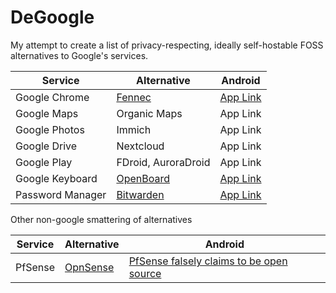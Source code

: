 # DeGoogle

My attempt to create a list of privacy-respecting, ideally self-hostable FOSS alternatives to Google's services.

| Service  | Alternative | Android | 
| ------------- | ------------- | ------------- |
| Google Chrome  | [Fennec](https://wiki.mozilla.org/Mobile/Fennec)  | [App Link](https://f-droid.org/en/packages/org.mozilla.fennec_fdroid/) |
| Google Maps  | Organic Maps  | App Link |
| Google Photos  | Immich | App Link |
| Google Drive  | Nextcloud | App Link |
| Google Play  | FDroid, AuroraDroid | App Link |
| Google Keyboard  | [OpenBoard](https://github.com/openboard-team/openboard) | [App Link](https://f-droid.org/en/packages/org.dslul.openboard.inputmethod.latin/) |
| Password Manager  | [Bitwarden](https://bitwarden.com/) | [App Link](https://mobileapp.bitwarden.com/fdroid/) |



Other non-google smattering of alternatives

| Service  | Alternative | Android | 
| ------------- | ------------- | ------------- |
| PfSense  | [OpnSense](https://opnsense.org/)  | [PfSense falsely claims to be open source](https://github.com/rapi3/pfsense-is-closed-source)  |
